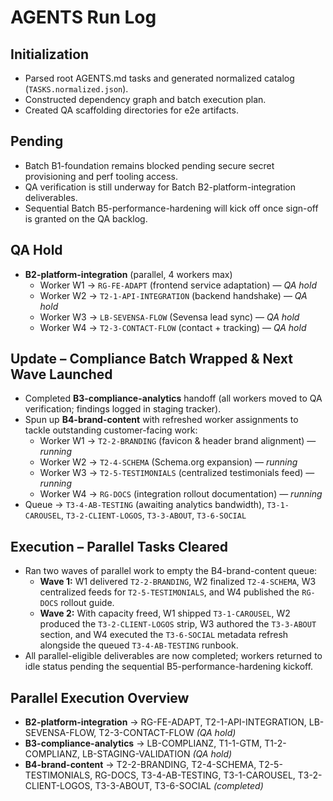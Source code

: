 # AGENTS Run Log

## Initialization
- Parsed root AGENTS.md tasks and generated normalized catalog (`TASKS.normalized.json`).
- Constructed dependency graph and batch execution plan.
- Created QA scaffolding directories for e2e artifacts.

## Pending
- Batch B1-foundation remains blocked pending secure secret provisioning and perf tooling access.
- QA verification is still underway for Batch B2-platform-integration deliverables.
- Sequential Batch B5-performance-hardening will kick off once sign-off is granted on the QA backlog.

## QA Hold
- **B2-platform-integration** (parallel, 4 workers max)
  - Worker W1 → `RG-FE-ADAPT` (frontend service adaptation) — _QA hold_
  - Worker W2 → `T2-1-API-INTEGRATION` (backend handshake) — _QA hold_
  - Worker W3 → `LB-SEVENSA-FLOW` (Sevensa lead sync) — _QA hold_
  - Worker W4 → `T2-3-CONTACT-FLOW` (contact + tracking) — _QA hold_

## Update – Compliance Batch Wrapped & Next Wave Launched
- Completed **B3-compliance-analytics** handoff (all workers moved to QA verification; findings logged in staging tracker).
- Spun up **B4-brand-content** with refreshed worker assignments to tackle outstanding customer-facing work:
  - Worker W1 → `T2-2-BRANDING` (favicon & header brand alignment) — _running_
  - Worker W2 → `T2-4-SCHEMA` (Schema.org expansion) — _running_
  - Worker W3 → `T2-5-TESTIMONIALS` (centralized testimonials feed) — _running_
  - Worker W4 → `RG-DOCS` (integration rollout documentation) — _running_
- Queue → `T3-4-AB-TESTING` (awaiting analytics bandwidth), `T3-1-CAROUSEL`, `T3-2-CLIENT-LOGOS`, `T3-3-ABOUT`, `T3-6-SOCIAL`

## Execution – Parallel Tasks Cleared
- Ran two waves of parallel work to empty the B4-brand-content queue:
  - **Wave 1:** W1 delivered `T2-2-BRANDING`, W2 finalized `T2-4-SCHEMA`, W3 centralized feeds for `T2-5-TESTIMONIALS`, and W4 published the `RG-DOCS` rollout guide.
  - **Wave 2:** With capacity freed, W1 shipped `T3-1-CAROUSEL`, W2 produced the `T3-2-CLIENT-LOGOS` strip, W3 authored the `T3-3-ABOUT` section, and W4 executed the `T3-6-SOCIAL` metadata refresh alongside the queued `T3-4-AB-TESTING` runbook.
- All parallel-eligible deliverables are now completed; workers returned to idle status pending the sequential B5-performance-hardening kickoff.

## Parallel Execution Overview
- **B2-platform-integration** → RG-FE-ADAPT, T2-1-API-INTEGRATION, LB-SEVENSA-FLOW, T2-3-CONTACT-FLOW _(QA hold)_
- **B3-compliance-analytics** → LB-COMPLIANZ, T1-1-GTM, T1-2-COMPLIANZ, LB-STAGING-VALIDATION _(QA hold)_
- **B4-brand-content** → T2-2-BRANDING, T2-4-SCHEMA, T2-5-TESTIMONIALS, RG-DOCS, T3-4-AB-TESTING, T3-1-CAROUSEL, T3-2-CLIENT-LOGOS, T3-3-ABOUT, T3-6-SOCIAL _(completed)_
